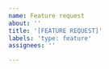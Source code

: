 ```yaml
---
name: Feature request
about: ''
title: '[FEATURE REQUEST]'
labels: 'type: feature'
assignees: ''

---
```



